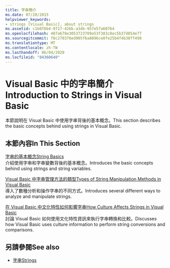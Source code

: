 ```yaml
---
title: 字串簡介
ms.date: 07/20/2015
helpviewer_keywords:
- strings [Visual Basic], about strings
ms.assetid: c1b0f6b4-9717-426b-a3db-957e57a60764
ms.openlocfilehash: 487a678e3053723709a53f383c8ec5b37d854e77
ms.sourcegitcommit: f8c270376ed905f6a8896ce0fe25b4f4b38ff498
ms.translationtype: MT
ms.contentlocale: zh-TW
ms.lasthandoff: 06/04/2020
ms.locfileid: "84360640"
---
```

# <a name="introduction-to-strings-in-visual-basic"></a><span data-ttu-id="e6937-102">Visual Basic 中的字串簡介</span><span class="sxs-lookup"><span data-stu-id="e6937-102">Introduction to Strings in Visual Basic</span></span>
<span data-ttu-id="e6937-103">本節說明在 Visual Basic 中使用字串背後的基本概念。</span><span class="sxs-lookup"><span data-stu-id="e6937-103">This section describes the basic concepts behind using strings in Visual Basic.</span></span>  
  
## <a name="in-this-section"></a><span data-ttu-id="e6937-104">本節內容</span><span class="sxs-lookup"><span data-stu-id="e6937-104">In This Section</span></span>  
 [<span data-ttu-id="e6937-105">字串的基本概念</span><span class="sxs-lookup"><span data-stu-id="e6937-105">String Basics</span></span>](string-basics.md)  
 <span data-ttu-id="e6937-106">介紹使用字串和字串變數背後的基本概念。</span><span class="sxs-lookup"><span data-stu-id="e6937-106">Introduces the basic concepts behind using strings and string variables.</span></span>  
  
 [<span data-ttu-id="e6937-107">Visual Basic 中字串管理方法的類型</span><span class="sxs-lookup"><span data-stu-id="e6937-107">Types of String Manipulation Methods in Visual Basic</span></span>](types-of-string-manipulation-methods.md)  
 <span data-ttu-id="e6937-108">導入了數種分析和操作字串的不同方式。</span><span class="sxs-lookup"><span data-stu-id="e6937-108">Introduces several different ways to analyze and manipulate strings.</span></span>  
  
 [<span data-ttu-id="e6937-109">在 Visual Basic 中文化特性如何影響字串</span><span class="sxs-lookup"><span data-stu-id="e6937-109">How Culture Affects Strings in Visual Basic</span></span>](how-culture-affects-strings.md)  
 <span data-ttu-id="e6937-110">討論 Visual Basic 如何使用文化特性資訊來執行字串轉換和比較。</span><span class="sxs-lookup"><span data-stu-id="e6937-110">Discusses how Visual Basic uses culture information to perform string conversions and comparisons.</span></span>  
  
## <a name="see-also"></a><span data-ttu-id="e6937-111">另請參閱</span><span class="sxs-lookup"><span data-stu-id="e6937-111">See also</span></span>

- [<span data-ttu-id="e6937-112">字串</span><span class="sxs-lookup"><span data-stu-id="e6937-112">Strings</span></span>](index.md)
